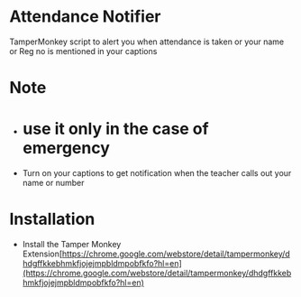 # Attendance Notifier 

TamperMonkey script to alert you when attendance is taken or your name or Reg no is mentioned in your captions



# Note 
- # **use it only in the case of emergency**
- Turn on your captions to get notification when the teacher calls out your name or number


# Installation 
  - Install the Tamper Monkey Extension[https://chrome.google.com/webstore/detail/tampermonkey/dhdgffkkebhmkfjojejmpbldmpobfkfo?hl=en](https://chrome.google.com/webstore/detail/tampermonkey/dhdgffkkebhmkfjojejmpbldmpobfkfo?hl=en)
